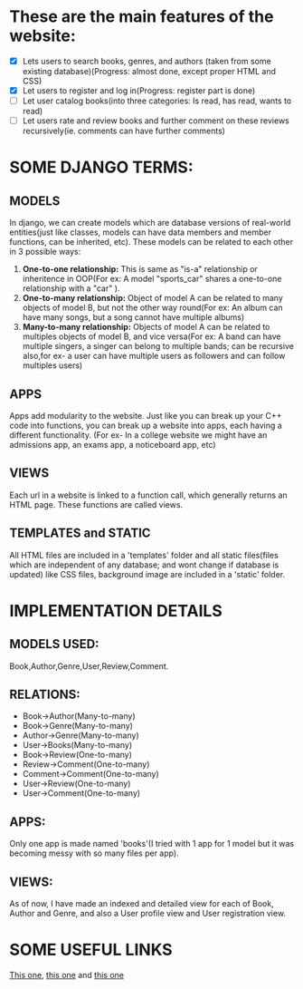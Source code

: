 # These are the main features of the website:
- [x] Lets users to search books, genres, and authors (taken from some existing database)(Progress: almost done, except proper HTML and CSS)
- [x] Let users to register and log in(Progress: register part is done)
- [ ] Let user catalog books(into three categories: Is read, has read, wants to read)
- [ ] Let users rate and review books and further comment on these reviews recursively(ie. comments can have further comments)

# SOME DJANGO TERMS:

## MODELS
In django, we can create models which are database versions of real-world entities(just like classes, models can have data members and member functions, can be inherited, etc). These models can be related to each other in 3 possible ways:
1. **One-to-one relationship:** This is same as "is-a" relationship or inheritence in OOP(For ex: A model "sports_car" shares a one-to-one relationship with a "car" ).
2. **One-to-many relationship:** Object of model A can be related to many objects of model B, but not the other way round(For ex: An album can have many songs, but a song cannot have multiple albums)
3. **Many-to-many relationship:** Objects of model A can be related to multiples objects of model B, and vice versa(For ex: A band can have multiple singers, a singer can belong to multiple bands; can be recursive also,for ex- a user can have multiple users as followers and can follow multiples users)

## APPS
Apps add modularity to the website. Just like you can break up your C++ code into functions, you can break up a website into apps, each having a different functionality. (For ex- In a college website we might have an admissions app, an exams app, a noticeboard app, etc)

## VIEWS
Each url in a website is linked to a function call, which generally returns an HTML page. These functions are called views.

## TEMPLATES and STATIC
All HTML files are included in a 'templates' folder and all static files(files which are independent of any database; and wont change if database is updated) like CSS files, background image are included in a 'static' folder.
 

# IMPLEMENTATION DETAILS

## MODELS USED:
Book,Author,Genre,User,Review,Comment.

## RELATIONS:
- Book->Author(Many-to-many)
- Book->Genre(Many-to-many)
- Author->Genre(Many-to-many)
- User->Books(Many-to-many)
- Book->Review(One-to-many)
- Review->Comment(One-to-many)
- Comment->Comment(One-to-many)
- User->Review(One-to-many)
- User->Comment(One-to-many)

## APPS:
Only one app is made named 'books'(I tried with 1 app for 1 model but it was becoming messy with so many files per app).

## VIEWS:
As of now, I have made an indexed and detailed view for each of Book, Author and Genre, and also a User profile view and User registration view.

# SOME USEFUL LINKS
[This one](https://docs.djangoproject.com/en/2.2/), [this one](https://tutorial.djangogirls.org/en/) and [this one](https://www.youtube.com/playlist?list=PL6gx4Cwl9DGBlmzzFcLgDhKTTfNLfX1IK)
